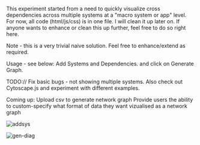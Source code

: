 This experiment started from a need to quickly visualize cross dependencies across multiple systems at a "macro system or app" level. 
For now, all code (html/js/css) is in one file. I will clean it up later on. If anyone wants to enhance or clean this up further, feel free to do so right here. 

Note - this is a very trivial naive solution. Feel free to enhance/extend as required.

Usage - see below: Add Systems and Dependencies. and click on Generate Graph.

TODO://
Fix basic bugs - not showing multiple systems. 
Also check out Cytoscape.js and experiment with different examples.

Coming up: 
Upload csv to generate network graph
Provide users the ability to custom-specify what format of data they want vizualised as a network graph



![addsys](https://github.com/user-attachments/assets/173380db-fa65-439f-a923-e0afcf6feef0)


![gen-diag](https://github.com/user-attachments/assets/42647f87-d36b-4bd3-9ef6-033e2320f1ab)
